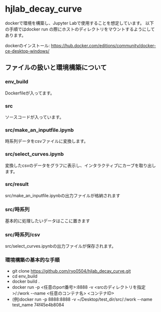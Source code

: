 # hjlab_decay_curve
dockerで環境を構築し、Jupyter Labで使用することを想定しています。
以下の手順ではdocker run の際にホストのディレクトリをマウントするようにしてあります。

dockerのインストール: https://hub.docker.com/editions/community/docker-ce-desktop-windows/

## ファイルの扱いと環境構築について

### env_build
Dockerfileが入ってます。

### src
ソースコードが入っています。
### src/make_an_inputfile.ipynb
時系列データをcsvファイルに変換します。

### src/select_curves.ipynb
変換したcsvのデータをグラフに表示し、インタラクティブにカーブを取り出します。

### src/result
src/make_an_inputfile.ipynbの出力ファイルが格納されます

### src/時系列
基本的に処理したいデータはここに置きます

### src/時系列/csv
src/select_curves.ipynbの出力ファイルが保存されます。

### 環境構築の基本的な手順
- git clone https://github.com/ryo0504/hjlab_decay_curve.git
- cd env_build
- docker build .
- docker run -p <任意のport番号>:8888 -v <srcのディレクトリを指定>/:/work --name <任意のコンテナ名> <コンテナID>
- (例)docker run -p 8888:8888 -v ~/Desktop/test_dir/src/:/work --name test_name 74f45e4b8084

